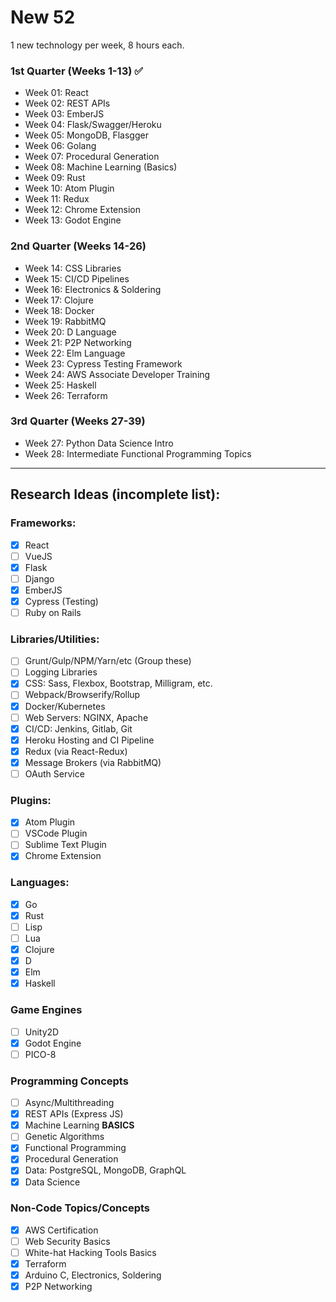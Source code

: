 # New 52
1 new technology per week, 8 hours each.

### 1st Quarter (Weeks 1-13) :white_check_mark:
* Week 01: React
* Week 02: REST APIs
* Week 03: EmberJS
* Week 04: Flask/Swagger/Heroku
* Week 05: MongoDB, Flasgger
* Week 06: Golang
* Week 07: Procedural Generation
* Week 08: Machine Learning (Basics)
* Week 09: Rust
* Week 10: Atom Plugin
* Week 11: Redux
* Week 12: Chrome Extension
* Week 13: Godot Engine

### 2nd Quarter (Weeks 14-26)
* Week 14: CSS Libraries
* Week 15: CI/CD Pipelines
* Week 16: Electronics & Soldering
* Week 17: Clojure
* Week 18: Docker
* Week 19: RabbitMQ
* Week 20: D Language
* Week 21: P2P Networking
* Week 22: Elm Language
* Week 23: Cypress Testing Framework
* Week 24: AWS Associate Developer Training
* Week 25: Haskell
* Week 26: Terraform

### 3rd Quarter (Weeks 27-39)
* Week 27: Python Data Science Intro
* Week 28: Intermediate Functional Programming Topics

---

## Research Ideas (incomplete list):
### Frameworks:
- [x] React
- [ ] VueJS
- [x] Flask
- [ ] Django
- [x] EmberJS
- [x] Cypress (Testing)
- [ ] Ruby on Rails
### Libraries/Utilities:
- [ ] Grunt/Gulp/NPM/Yarn/etc (Group these)
- [ ] Logging Libraries
- [x] CSS: Sass, Flexbox, Bootstrap, Milligram, etc.
- [ ] Webpack/Browserify/Rollup
- [x] Docker/Kubernetes
- [ ] Web Servers: NGINX, Apache
- [x] CI/CD: Jenkins, Gitlab, Git
- [x] Heroku Hosting and CI Pipeline
- [x] Redux (via React-Redux)
- [x] Message Brokers (via RabbitMQ)
- [ ] OAuth Service
### Plugins:
- [x] Atom Plugin
- [ ] VSCode Plugin
- [ ] Sublime Text Plugin
- [x] Chrome Extension
### Languages:
- [x] Go
- [x] Rust
- [ ] Lisp
- [ ] Lua
- [x] Clojure
- [x] D
- [x] Elm
- [x] Haskell
### Game Engines
- [ ] Unity2D
- [x] Godot Engine
- [ ] PICO-8
### Programming Concepts
- [ ] Async/Multithreading
- [x] REST APIs (Express JS)
- [x] Machine Learning **BASICS**
- [ ] Genetic Algorithms
- [x] Functional Programming
- [x] Procedural Generation
- [x] Data:  PostgreSQL, MongoDB, GraphQL
- [x] Data Science
### Non-Code Topics/Concepts
- [x] AWS Certification
- [ ] Web Security Basics
- [ ] White-hat Hacking Tools Basics
- [x] Terraform
- [x] Arduino C, Electronics, Soldering
- [x] P2P Networking
